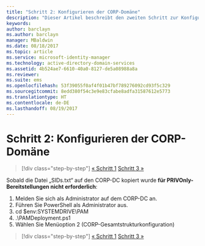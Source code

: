 ```yaml
---
title: "Schritt 2: Konfigurieren der CORP-Domäne"
description: "Dieser Artikel beschreibt den zweiten Schritt zur Konfiguration der CORP-Domäne. Hierzu gehört das Ausführen eines Skripts, nachdem die Datei „SIDs.txt“ auf den CORP-DC kopiert wurde."
keywords: 
author: barclayn
ms.author: barclayn
manager: MBaldwin
ms.date: 08/18/2017
ms.topic: article
ms.service: microsoft-identity-manager
ms.technology: active-directory-domain-services
ms.assetid: 4b524ae7-6610-40a0-8127-de5a08988a8a
ms.reviewer: 
ms.suite: ems
ms.openlocfilehash: 53f39055f0af4f01b47bf789276092cd93f5c329
ms.sourcegitcommit: 8edd380f54c3e9e83cfabe8adfa31587612e5773
ms.translationtype: HT
ms.contentlocale: de-DE
ms.lasthandoff: 08/19/2017
---
```

# <a name="step-2-configuring-the-corp-domain"></a>Schritt 2: Konfigurieren der CORP-Domäne

>[!div class="step-by-step"]
[« Schritt 1](sp1-step1-configuring-priv-domain.md)
[Schritt 3 »](sp1-step3-installing-configuring-sql.md)

Sobald die Datei „SIDs.txt“ auf den CORP-DC kopiert wurde **für PRIVOnly-Bereitstellungen nicht erforderlich**:

1. Melden Sie sich als Administrator auf dem CORP-DC an.
2. Führen Sie PowerShell als Administrator aus.
3. cd $env:SYSTEMDRIVE\PAM
4. .\PAMDeployment.ps1
5. Wählen Sie Menüoption 2 (CORP-Gesamtstrukturkonfiguration)

>[!div class="step-by-step"]
[« Schritt 1](sp1-step1-configuring-priv-domain.md)
[Schritt 3 »](sp1-step3-installing-configuring-sql.md)
